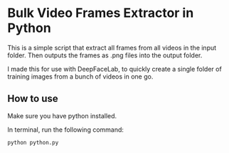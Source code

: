 # Bulk Video Frames Extractor in Python #

This is a simple script that extract all frames from all videos in the input folder.
Then outputs the frames as .png files into the output folder.

I made this for use with DeepFaceLab, to quickly create a single folder of training images from a bunch of videos in one go.

## How to use ##

Make sure you have python installed.

In terminal, run the following command:

``python python.py``